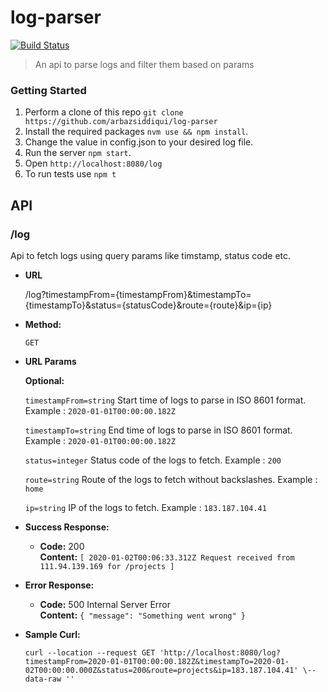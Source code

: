 # log-parser
[![Build Status](https://travis-ci.org/arbazsiddiqui/log-parser.svg?branch=master)](https://travis-ci.org/arbazsiddiqui/log-parser)

>An api to parse logs and filter them based on params

### Getting Started

1. Perform a clone of this repo `git clone https://github.com/arbazsiddiqui/log-parser`
2. Install the required packages `nvm use && npm install`.
3. Change the value in config.json to your desired log file.
4. Run the server `npm start`.
5. Open `http://localhost:8080/log`
6. To run tests use `npm t`


## API

### /log
Api to fetch logs using query params like timstamp, status code etc.

* **URL**

  /log?timestampFrom={timestampFrom}&timestampTo={timestampTo}&status={statusCode}&route={route}&ip={ip}

* **Method:**
  
  `GET`
  
*  **URL Params**

   **Optional:**
 
   `timestampFrom=string`
   Start time of logs to parse in ISO 8601 format. Example : `2020-01-01T00:00:00.182Z`
   
   `timestampTo=string`
   End time of logs to parse in ISO 8601 format. Example : `2020-01-01T00:00:00.182Z`
   
   `status=integer`
   Status code of the logs to fetch. Example : `200`
   
   `route=string`
   Route of the logs to fetch without backslashes. Example : `home`
   
   `ip=string`
   IP of the logs to fetch. Example : `183.187.104.41`

* **Success Response:**

  * **Code:** 200 <br />
    **Content:** `[ 2020-01-02T00:06:33.312Z Request received from 111.94.139.169 for /projects ]`
 
* **Error Response:**

  * **Code:** 500 Internal Server Error <br />
    **Content:** `{ "message": "Something went wrong" }`
    
* **Sample Curl:**
    ```
    curl --location --request GET 'http://localhost:8080/log?timestampFrom=2020-01-01T00:00:00.182Z&timestampTo=2020-01-02T00:00:00.000Z&status=200&route=projects&ip=183.187.104.41' \--data-raw ''
